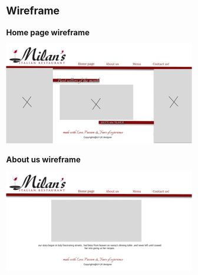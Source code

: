 # Wireframe
## Home page wireframe
![Wireframe 1 ](task04-1.jpg)
## About us wireframe
![Wireframe 2 ](task04-2.jpg)